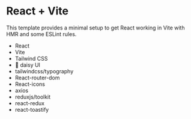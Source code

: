 # React + Vite

This template provides a minimal setup to get React working in Vite with HMR and some ESLint rules.

- React
- Vite
- Tailwind CSS
- 🌼 daisy UI
- tailwindcss/typography
- React-router-dom
- React-icons
- axios
- reduxjs/toolkit
- react-redux
- react-toastify
